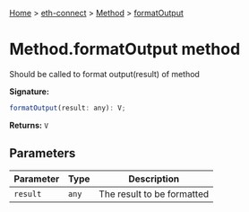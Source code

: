[Home](./index) &gt; [eth-connect](./eth-connect.md) &gt; [Method](./eth-connect.method.md) &gt; [formatOutput](./eth-connect.method.formatoutput.md)

# Method.formatOutput method

Should be called to format output(result) of method

**Signature:**
```javascript
formatOutput(result: any): V;
```
**Returns:** `V`

## Parameters

|  Parameter | Type | Description |
|  --- | --- | --- |
|  `result` | `any` | The result to be formatted |

